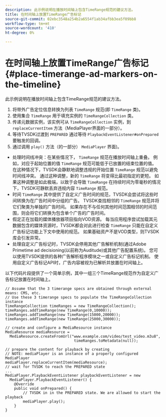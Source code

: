 ```yaml
---
description: 此示例说明在播放时间轴上包含TimeRange规范的建议方法。
title: 在时间轴上放置TimeRange广告标记
source-git-commit: 02ebc3548a254b2a6554f1ab34afbb3ea5f09bb8
workflow-type: tm+mt
source-wordcount: '410'
ht-degree: 0%

---
```


# 在时间轴上放置TimeRange广告标记 {#place-timerange-ad-markers-on-the-timeline}

此示例说明在播放时间轴上包含TimeRange规范的建议方法。

1. 将带外广告定位信息转换为列表 `TimeRange` 规范(即 `TimeRange` 类)。
1. 使用集合 `TimeRange` 用于填充实例的 `TimeRangeCollection` 类。
1. 传递元数据实例，该实例可从 `TimeRangeCollection` 实例，到 `replaceCurrentItem` 方法（MediaPlayer界面的一部分）。
1. 等待TVSDK过渡到 `PREPARED` 通过等待 `PlaybackEventListener#onPrepared` 要触发的回调。
1. 通过调用 `play()` 方法（的一部分） `MediaPlayer` 界面)。

* 处理时间线冲突：在某些情况下， `TimeRange` 规范在播放时间轴上重叠。 例如，对应于起始位置的值 `TimeRange` 规范可能低于已放置的结束位置的值。 在这种情况下，TVSDK会静默地调整违规的开始位置 `TimeRange` 规范以避免时间线冲突。 通过这种调整，新的 `TimeRange` 将变得比最初指定的更短。 如果这种调整是如此极端，以致于会导致 `TimeRange` 在持续时间为零毫秒的情况下，TVSDK可静默丢弃违规内容 `TimeRange` 规范。
* 时间 `TimeRange` 其中提供了自定义广告时间的规范，TVSDK会尝试将这些时间转换为在广告时间中分组的广告。 TVSDK查找相邻的 `TimeRange` 规范并将它们聚类为单独的广告时间。 如果存在不与任何其他时间范围相邻的时间范围，则会将它们转换为包含单个广告的广告时间。
* 假定正在加载的媒体播放器项目指向VOD资源。 每当应用程序尝试加载其元数据包含的媒体资源时，TVSDK都会对此进行检查 `TimeRange` 只能在自定义广告标记功能上下文中使用的规范。 如果基础资产不是VOD类型，则TVSDK库会引发异常。
* 处理自定义广告标记时，TVSDK会停用其他广告解析机制(通过Adobe Primetime ad decisioning(以前称为Auditude)或其他广告配置系统)。 您可以使用TVSDK提供的各种广告解析程序模块之一或自定义广告标记机制。 使用自定义广告标记API时，广告内容被视为已解析并放置在时间轴上。

以下代码片段提供了一个简单示例，其中一组三个TimeRange规范作为自定义广告标记放置在时间轴上。

```java>
// Assume that the 3 timerange specs are obtained through external means: CMS, etc. 
// Use these 3 timerange specs to populate the TimeRangeCollection instance 
TimeRangeCollection timeRanges = new TimeRangeCollection();  
timeRanges.addTimeRange(new TimeRange(0,10000)); 
timeRanges.addTimeRange(new TimeRange(15000,20000)); 
timeRanges.addTimeRange(new TimeRange(25000,30000)); 
 
// create and configure a MediaResource instance 
MediaResource mediaResource =  
  MediaResource.createFromUrl("www.example.com/video/test_video.m3u8",  
                               timeRanges.toMetadata(null)); 
 
// prepare the content for playback by creating 
// NOTE: mediaPlayer is an instance of a properly configured MediaPlayer  
mediaPlayer.replaceCurrentItem(mediaResource); 
// wait for TVSDK to reach the PREPARED state 
... 
MediaPlayer.PlaybackEventListener playbackEventListener = new 
  MediaPlayer.PlaybackEventListener() { 
    @Override 
    public void onPrepared() { 
        // TVSDK in in the PREPARED state. We are allowed to start the playback  
        mediaPlayer.play(); 
    } 
} 
```
